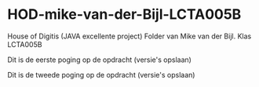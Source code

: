 # HOD-mike-van-der-Bijl-LCTA005B
House of Digitis (JAVA excellente project) Folder van Mike van der Bijl. Klas LCTA005B

Dit is de eerste poging op de opdracht (versie's opslaan)

Dit is de tweede poging op de opdracht (versie's opslaan)
